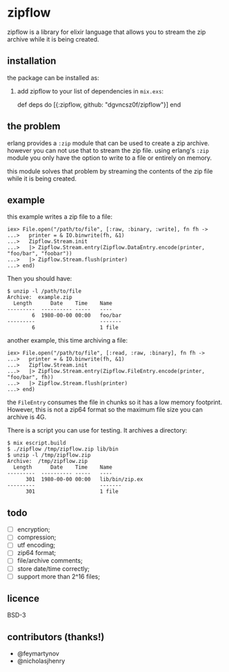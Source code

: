 # zipflow

zipflow is a library for elixir language that allows you to stream the
zip archive while it is being created.

## installation

the package can be installed as:

  1. add zipflow to your list of dependencies in `mix.exs`:

        def deps do
          [{:zipflow, github: "dgvncsz0f/zipflow"}]
        end

## the problem

erlang provides a `:zip` module that can be used to create a zip
archive. however you can not use that to stream the zip file. using
erlang's `:zip` module you only have the option to write to a file or
entirely on memory.

this module solves that problem by streaming the contents of the zip
file while it is being created.

## example

this example writes a zip file to a file:

```
iex> File.open("/path/to/file", [:raw, :binary, :write], fn fh ->
...>   printer = & IO.binwrite(fh, &1)
...>   Zipflow.Stream.init
...>   |> Zipflow.Stream.entry(Zipflow.DataEntry.encode(printer, "foo/bar", "foobar"))
...>   |> Zipflow.Stream.flush(printer)
...> end)
```

Then you should have:

```
$ unzip -l /path/to/file
Archive:  example.zip
  Length      Date    Time    Name
---------  ---------- -----   ----
        6  1980-00-00 00:00   foo/bar
---------                     -------
        6                     1 file
```

another example, this time archiving a file:

```
iex> File.open("/path/to/file", [:read, :raw, :binary], fn fh ->
...>   printer = & IO.binwrite(fh, &1)
...>   Zipflow.Stream.init
...>   |> Zipflow.Stream.entry(Zipflow.FileEntry.encode(printer, "foo/bar", fh))
...>   |> Zipflow.Stream.flush(printer)
...> end)
```

the `FileEntry` consumes the file in chunks so it has a low memory
footprint. However, this is not a zip64 format so the maximum file
size you can archive is 4G.

There is a script you can use for testing. It archives a directory:

```
$ mix escript.build
$ ./zipflow /tmp/zipflow.zip lib/bin
$ unzip -l /tmp/zipflow.zip
Archive:  /tmp/zipflow.zip
  Length      Date    Time    Name
---------  ---------- -----   ----
      301  1980-00-00 00:00   lib/bin/zip.ex
---------                     -------
      301                     1 file
```

## todo

* [ ] encryption;
* [ ] compression;
* [ ] utf encoding;
* [ ] zip64 format;
* [ ] file/archive comments;
* [ ] store date/time correctly;
* [ ] support more than 2^16 files;

## licence

BSD-3

## contributors (thanks!)

* @feymartynov
* @nicholasjhenry

